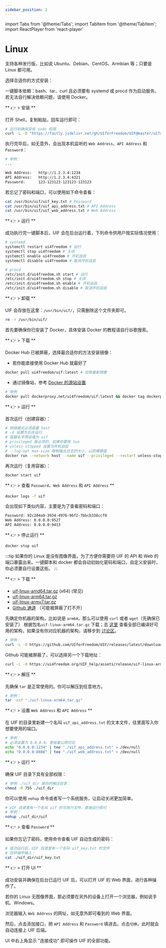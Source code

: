 ```yaml
---
sidebar_position: 2
---
```


import Tabs from '@theme/Tabs';
import TabItem from '@theme/TabItem';
import ReactPlayer from 'react-player'

# Linux

支持各种发行版，比如说 Ubuntu、Debian、CentOS、Armbian 等；只要是 Linux 都可用。

选择合适你的方式安装：

<Tabs>
<TabItem value="bash" label="一键脚本">

一键脚本依赖：bash、tar、curl 且必须要有 systemd 或 procd 作为启动服务。若无法自行解决依赖问题，请使用 Docker。

** 👉️ > 安装 **

打开 Shell，复制粘贴，回车运行即可：

```bash
# 运行前确保具有 sudo 权限
curl -L -O "https://fastly.jsdelivr.net/gh/UIforFreedom/UIF@master/uifd/linux_install.sh" && chmod 755 ./linux_install.sh && bash ./linux_install.sh
```

执行完毕后，如无意外，会出现本机监听的 `Web Address`、`API Address` 和 `Password`：

```bash
# 举例：
...

Web Address:   http://1.2.3.4:1234
API Address:   http://1.2.3.4:4321
Password:      123-123123-123123-123123
```

若忘记了密码和端口，可以使用如下命令查看：

```bash
cat /usr/bin/uif/uif_key.txt # Password
cat /usr/bin/uif/uif_api_address.txt # API Address
cat /usr/bin/uif/uif_web_address.txt # Web Address
```

** 👉️ > 运行 **

成功执行完一键脚本后，UIF 会在后台运行着，下列命令供用户按实际情况使用：

```bash
# systemd
systemctl restart ui4freedom # 运行
systemctl stop ui4freedom # 关闭
systemctl enable ui4freedom # 开机自启
systemctl disable ui4freedom # 取消开机自启

# procd
/etc/init.d/ui4freedom.sh start # 运行
/etc/init.d/ui4freedom.sh stop # 关闭
/etc/init.d/ui4freedom.sh enable # 开机自启
/etc/init.d/ui4freedom.sh disable # 取消开机自启
```

** 👉️ > 卸载 **

UIF 会存放在这里：`/usr/bin/uif/`，只需删除这个文件夹即可。

```bash
rm -r /usr/bin/uif/
```

</TabItem>

<TabItem value="docker" label="Docker">

首先要确保你已安装了 Docker，具体安装 Docker 的教程请自行谷歌搜索。

** 👉️ > 下载 **

Docker Hub 已被屏蔽，选择最合适你的方法安装镜像：

- 若你能直接使用 Docker Hub 就最好了

```bash
docker pull ui4freedom/uif:latest # 拉取最新镜像
```

- 通过镜像站，参考 [Docker 的源站设置](https://gist.github.com/y0ngb1n/7e8f16af3242c7815e7ca2f0833d3ea6)

```bash
# 举例
docker pull dockerproxy.net/ui4freedom/uif:latest && docker tag dockerproxy.net/ui4freedom/uif:latest ui4freedom/uif:latest && docker rmi dockerproxy.net/ui4freedom/uif:latest
```

<!-- - 下载 Image tar，然后加载 -->

<!-- ```bash -->
<!-- # 下载到本地 -->
<!-- curl -O https://ui4freedom.org/UIF_help/assets/release/uif-docker-part_aa && curl -O https://ui4freedom.org/UIF_help/assets/release/uif-docker-part_ab && cat uif-docker-part_* > uif-docker-latest.tar && rm ./uif-docker-part_* -->
<!-- # 加载到 Docker Image 里 -->
<!-- docker load -i uif-docker-latest.tar -->
<!-- ``` -->

** 👉️ > 运行 **

首次运行（创建容器）：

```bash
# 网络模式必须是要 host
# -d 设置为后台运行
# 容器名字预设值为 uif
# privileged 是必须的，如果你要用 tun
# unless-stopped 设置为开机自启
# --log-opt max-size 限制输出日志的大小，以防爆硬盘
docker run --network host --name uif --privileged --restart unless-stopped --log-opt max-size=10m -d ui4freedom/uif:latest
```

再次运行（复用容器）：

```bash
docker start uif
```

** 👉️ > 查看 `Password`、`Web Address` 和 `API Address` **

```bash
docker logs -f uif
```

会出现如下类似内容，主要是为了查看密码和端口：

```bash
Password: 92c204a9-3934-4976-96f2-7bbcb338ccf0
Web Address: 0.0.0.0:9527
API Address: 0.0.0.0:9413
```

** 👉️ > 停止运行 **

```bash
docker stop uif
```

</TabItem>

<TabItem value="custom" label="自定义安装">

:::tip
如果你的 Linux 是没有图像界面，为了方便你需要将 UIF 的 API 和 Web 的端口暴露出来。一键脚本和 docker 都会自动初始化密码和端口，自定义安装时，你必须要自行设置这些。
:::

** 👉️ > 下载 **

- [uif-linux-amd64.tar.gz](/assets/release/uif-linux-amd64.tar.gz) (x64) (常见)
- [uif-linux-arm64.tar.gz](/assets/release/uif-linux-arm64.tar.gz)
- [uif-linux-armv7.tar.gz](/assets/release/uif-linux-armv7.tar.gz)
- [Github 通道](https://github.com/UIforFreedom/UIF/releases) （可能被屏蔽了打不开）

先确定你机器的架构，比如说是 `arm64`，那么可以使用 `curl` 或者 `wget`（先确保已安装了） 根据包名`uif-linux-arm64.tar.gz` 下载；去 [这里](https://github.com/UIforFreedom/UIF/releases) 查看全部已编译好可用的架构，如果没有你对应机器的架构，请移步到 [讨论区](https://github.com/UIforFreedom/UIF/issues)。

```bash
# 举例：
curl -L -O https://github.com/UIforFreedom/UIF/releases/latest/download/uif-linux-arm64.tar.gz
```

Github 可能被屏蔽了，可以选择另一个下载地址：

```bash
curl -L -O https://ui4freedom.org/UIF_help/assets/release/uif-linux-arm64.tar.gz
```

** 👉️ > 解压 **

先确保 `tar` 是正常使用的。你可以解压到任意地方。

```bash
# 举例：
tar -xzf "./uif-linux-arm64.tar.gz"
```

** 👉️ > 设置 `Web Address` 和 `API Address` **

在 UIF 的目录里新建一个名叫 `uif_api_address.txt` 的文本文件，往里面写入你想要使用的端口。

```bash
# 举例：
# 必须设置为 0.0.0.0，意味着公网可见
echo "0.0.0.0:1234" | tee "./uif_api_address.txt" > /dev/null
echo "0.0.0.0:8888" | tee "./uif_web_address.txt" > /dev/null
```

** 👉️ > 运行 **

确保 UIF 目录下具有全部权限：

```bash
# 举例 ./uif_dir 是你的解压目录：
chmod -R 755 ./uif_dir
```

你可以使用 `nohup` 命令或者写一个系统服务，让启动关闭更加简单。

```bash
# UIF 目录里有一个名叫 uif 的可执行文件，直接运行即可
# 举例：
nohup ./uif_dir/uif
```

** 👉️ > 查看 `Password` **

如果你忘记了密码，使用命令查看 UIF 自动生成的密码：

```bash
# 成功运行后，UIF 目录里有一个名叫 uif_key.txt 的文件
# 在终端中输入：
cat ./uif_dir/uif_key.txt
```

</TabItem>

</Tabs>

** 👉️ > 打开 UI **

成功安装并确保在后台已运行 UIF 后，可以打开 UIF 的 Web 界面，进行各种操作了。

若你的 Linux 无图像界面，那必须要在另外的设备上打开一个浏览器，例如说手机、Windows。

浏览器输入 `Web Address` 的网址，如无意外即可看到的 Web 界面。

然后，点击添加接口，把 `API Address` 和 `Password` 填进去。点击`切换`，此时就会自动连接上 UIF 后端。

UI 中右上角显示 "连接成功" 即可操作 UIF 的全部功能。
